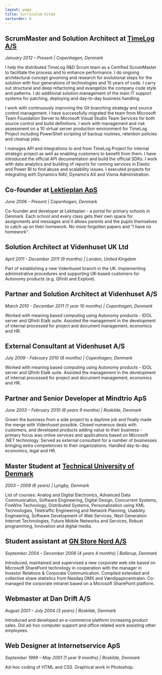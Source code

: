 ```yaml
---
layout: page
title: Curriculum Vitae
sortorder: 9
---
```


## ScrumMaster and Solution Architect at [TimeLog A/S](http://www.timelog.dk)

*January 2012 – Present \| Copenhagen, Denmark*

I help the distributed TimeLog R&D Scrum team as a Certified ScrumMaster to facilitate the process and to enhance performance. I do ongoing architectural concept grooming and research for evolutional steps for the solution with four generations of technologies and 15 years of code. I carry out structural and deep refactoring and evangelize the company code style and patterns. I do additional solution management of the main IT support systems for patching, deploying and day-to-day business handling.

I work with continuously improving the Git branching strategy and source control management. I have successfully migrated the team from Microsoft Team Foundation Server to Microsoft Visual Studio Team Services for both source control and build definitions. I work with management and risk assessment on a 10 virtual server production environment for TimeLog Project including PowerShell scripting of backup routines, retention policies and cleanup jobs.

I manages API and integrations to and from TimeLog Project for internal strategic project as well as enabling customers to benefit from them. I have introduced the official API documentation and build the official SDKs. I work with data analytics and building of reports for running services in Elastic and Power BI to find abuse and scalability issues. I executed projects for integrating with Dynamics NAV, Dynamics AX and Visma Administration.

## Co-founder at [Lektieplan ApS](http://www.lektieplan.dk) 

*June 2006 – Present \| Copenhagen, Denmark*

Co-founder and developer at Lektieplan - a portal for primary schools in Denmark. Each school and every class gets their own space for assignments and messages and it allows parents and the pupils themselves to catch up on their homework. No more forgotten papers and "I have no homework".

## Solution Architect at Videnhuset UK Ltd

*April 2011 - December 2011 (9 months) \| London, United Kingdom* 

Part of establishing a new Videnhuset branch in the UK. Implementing administrative procedures and supporting UK-based customers for Autonomy products (e.g. Qfiniti and Explore).

## Partner and Solution Architect at Videnhuset A/S

*March 2010 - December 2011 (1 year 10 months) \| Copenhagen, Denmark*

Worked with meaning based computing using Autonomy products - IDOL server and Qfiniti Etalk suite. Assisted the management in the development of internal processed for project and document management, economics and HR.

## External Consultant at Videnhuset A/S

*July 2009 - February 2010 (8 months) \| Copenhagen, Denmark*

Worked with meaning based computing using Autonomy products - IDOL server and Qfiniti Etalk suite. Assisted the management in the development of internal processed for project and document management, economics and HR.

## Partner and Senior Developer at Mindtrio ApS

*June 2003 – February 2010 (6 years 9 months) \| Roskilde, Denmark*

Grown the business from a side project to a daytime job and finally made the merge with Videnhuset possible. Closed numerous deals with customers, and developed products adding value to their business - primary focus was online services and applications based on Microsoft .NET technology. Served as external consultant for a number of businesses bringing extra competencies to their organizations. Handled day-to-day economics, legal and HR.

## Master Student at [Technical University of Denmark](http://www.dtu.dk)

*2003 – 2009 (6 years) \| Lyngby, Denmark*

List of courses: Analog and Digital Electronics, Advanced Data Communication, Software Engineering, Digital Design, Concurrent Systems, FireWire Technology, Distributed Systems, Personalization using XML Technologies, Teletraffic Engineering and Network Planning, Usability Engineering, Software Development of Web Services, Next Generation Internet Technologies, Future Mobile Networks and Services, Robust programming, Innovation and digital media.

## Student assistant at [GN Store Nord A/S](http://www.gn.com)

*September 2004 – December 2008 (4 years 4 months) \| Ballerup, Denmark*

Introduced, maintained and supervised a new corporate web site based on Microsoft SharePoint technology in cooperation with the manager in Investor Relations & Corporate Communication. Compiled extended and collective share statistics from Nasdaq OMX and Værdipapircentralen. Co-managed the corporate intranet based on a Microsoft SharePoint platform.

## Webmaster at Dan Drift A/S

*August 2001 – July 2004 (3 years) \| Roskilde, Denmark*

Introduced and developed an e-commerce platform increasing product sales. Did ad-hoc computer support and office related work assisting other employees.

## Web Designer at Internetservice ApS

*September 1999 – May 2001 (1 year 9 months) \| Roskilde, Denmark*

Ad-hoc coding of HTML and CSS. Graphical work in Photoshop.


